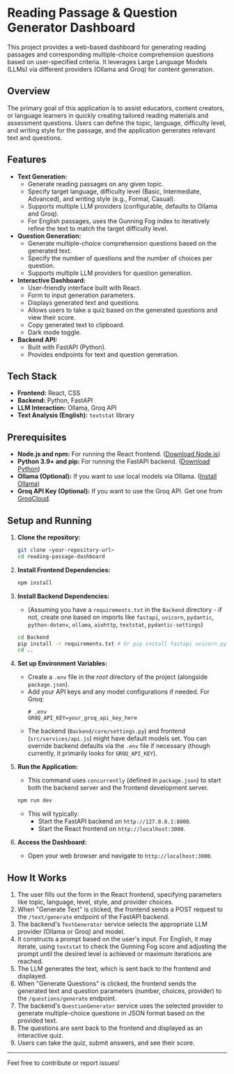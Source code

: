 # Reading Passage & Question Generator Dashboard

This project provides a web-based dashboard for generating reading passages and corresponding multiple-choice comprehension questions based on user-specified criteria. It leverages Large Language Models (LLMs) via different providers (Ollama and Groq) for content generation.

## Overview

The primary goal of this application is to assist educators, content creators, or language learners in quickly creating tailored reading materials and assessment questions. Users can define the topic, language, difficulty level, and writing style for the passage, and the application generates relevant text and questions.

## Features

*   **Text Generation:**
    *   Generate reading passages on any given topic.
    *   Specify target language, difficulty level (Basic, Intermediate, Advanced), and writing style (e.g., Formal, Casual).
    *   Supports multiple LLM providers (configurable, defaults to Ollama and Groq).
    *   For English passages, uses the Gunning Fog index to iteratively refine the text to match the target difficulty level.
*   **Question Generation:**
    *   Generate multiple-choice comprehension questions based on the generated text.
    *   Specify the number of questions and the number of choices per question.
    *   Supports multiple LLM providers for question generation.
*   **Interactive Dashboard:**
    *   User-friendly interface built with React.
    *   Form to input generation parameters.
    *   Displays generated text and questions.
    *   Allows users to take a quiz based on the generated questions and view their score.
    *   Copy generated text to clipboard.
    *   Dark mode toggle.
*   **Backend API:**
    *   Built with FastAPI (Python).
    *   Provides endpoints for text and question generation.

## Tech Stack

*   **Frontend:** React, CSS
*   **Backend:** Python, FastAPI
*   **LLM Interaction:** Ollama, Groq API
*   **Text Analysis (English):** `textstat` library

## Prerequisites

*   **Node.js and npm:** For running the React frontend. ([Download Node.js](https://nodejs.org/))
*   **Python 3.9+ and pip:** For running the FastAPI backend. ([Download Python](https://www.python.org/))
*   **Ollama (Optional):** If you want to use local models via Ollama. ([Install Ollama](https://ollama.com/))
*   **Groq API Key (Optional):** If you want to use the Groq API. Get one from [GroqCloud](https://console.groq.com/keys).

## Setup and Running

1.  **Clone the repository:**
    ```bash
    git clone <your-repository-url>
    cd reading-passage-dashboard
    ```

2.  **Install Frontend Dependencies:**
    ```bash
    npm install
    ```

3.  **Install Backend Dependencies:**
    *   (Assuming you have a `requirements.txt` in the `Backend` directory - if not, create one based on imports like `fastapi`, `uvicorn`, `pydantic`, `python-dotenv`, `ollama`, `aiohttp`, `textstat`, `pydantic-settings`)
    ```bash
    cd Backend
    pip install -r requirements.txt # Or pip install fastapi uvicorn pydantic python-dotenv ollama aiohttp textstat pydantic-settings
    cd ..
    ```

4.  **Set up Environment Variables:**
    *   Create a `.env` file in the *root* directory of the project (alongside `package.json`).
    *   Add your API keys and any model configurations if needed. For Groq:
        ```env
        # .env
        GROQ_API_KEY=your_groq_api_key_here
        ```
    *   The backend (`Backend/core/settings.py`) and frontend (`src/services/api.js`) might have default models set. You can override backend defaults via the `.env` file if necessary (though currently, it primarily looks for `GROQ_API_KEY`).

5.  **Run the Application:**
    *   This command uses `concurrently` (defined in `package.json`) to start both the backend server and the frontend development server.
    ```bash
    npm run dev
    ```
    *   This will typically:
        *   Start the FastAPI backend on `http://127.0.0.1:8000`.
        *   Start the React frontend on `http://localhost:3000`.

6.  **Access the Dashboard:**
    *   Open your web browser and navigate to `http://localhost:3000`.

## How It Works

1.  The user fills out the form in the React frontend, specifying parameters like topic, language, level, style, and provider choices.
2.  When "Generate Text" is clicked, the frontend sends a POST request to the `/text/generate` endpoint of the FastAPI backend.
3.  The backend's `TextGenerator` service selects the appropriate LLM provider (Ollama or Groq) and model.
4.  It constructs a prompt based on the user's input. For English, it may iterate, using `textstat` to check the Gunning Fog score and adjusting the prompt until the desired level is achieved or maximum iterations are reached.
5.  The LLM generates the text, which is sent back to the frontend and displayed.
6.  When "Generate Questions" is clicked, the frontend sends the generated text and question parameters (number, choices, provider) to the `/questions/generate` endpoint.
7.  The backend's `QuestionGenerator` service uses the selected provider to generate multiple-choice questions in JSON format based on the provided text.
8.  The questions are sent back to the frontend and displayed as an interactive quiz.
9.  Users can take the quiz, submit answers, and see their score.

---

Feel free to contribute or report issues!